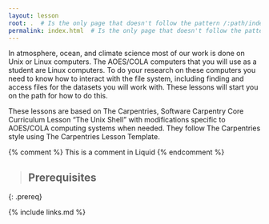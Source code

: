 ```yaml
---
layout: lesson
root: .  # Is the only page that doesn't follow the pattern /:path/index.html
permalink: index.html  # Is the only page that doesn't follow the pattern /:path/index.html
---
```

In atmosphere, ocean, and climate science most of our work is done on Unix or Linux computers. The AOES/COLA computers that you will use as a student are Linux computers. To do your research on these computers you need to know how to interact with the file system, including finding and access files for the datasets you will work with. These lessons will start you on the path for how to do this.

These lessons are based on The Carpentries, Software Carpentry Core Curriculum Lesson “The Unix Shell” with modifications specific to AOES/COLA computing systems when needed. They follow The Carpentries style using The Carpentries Lesson Template.
<!-- this is an html comment -->

{% comment %} This is a comment in Liquid {% endcomment %}

> ## Prerequisites
{: .prereq}

{% include links.md %}
